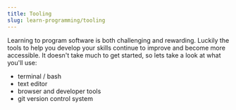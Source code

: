```yaml
---
title: Tooling
slug: learn-programming/tooling
---
```


Learning to program software is both challenging and rewarding. Luckily the tools to help you develop your skills continue to improve and become more accessible. It doesn't take much to get started, so lets take a look at what you'll use:

- terminal / bash
- text editor
- browser and developer tools
- git version control system
